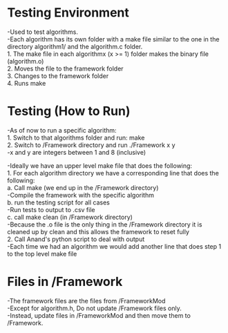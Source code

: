 # Testing Environment  
-Used to test algorithms.    
-Each algorithm has its own folder with a make file similar to the one in the directory algorithm1/ and the algorithm.c folder.  
    1. The make file in each algorithmx (x >= 1) folder makes the binary file (algorithm.o)   
    2. Moves the file to the framework folder   
    3. Changes to the framework folder   
    4. Runs make   

# Testing (How to Run)  
-As of now to run a specific algorithm:  
    1. Switch to that algorithms folder and run: make  
    2. Switch to /Framework directory and run ./Framework x y  
        -x and y are integers between 1 and 8 (inclusive) 

-Ideally we have an upper level make file that does the following:     
    1. For each algorithm directory we have a corresponding line that does the following:  
        a. Call make (we end up in the /Framework directory)  
            -Compile the framework with the specific algorithm  
        b. run the testing script for all cases  
            -Run tests to output to .csv file  
        c. call make clean (in /Framework directory)  
            -Because the .o file is the only thing in the /Framework directory it is cleaned up by clean and this allows the framework to reset fully  
    2. Call Anand's python script to deal with output   
-Each time we had an algorithm we would add another line that does step 1 to the top level make file  

# Files in /Framework  
-The framework files are the files from /FrameworkMod    
-Except for algorithm.h, Do not update /Framework files only.  
-Instead, update files in /FrameworkMod and then move them to /Framework.  
